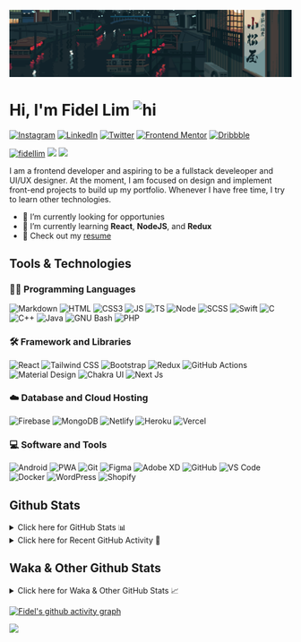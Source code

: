 ![Tokyo Downtown](tokyoDowntown.gif)

# Hi, I'm Fidel Lim <img src="https://user-images.githubusercontent.com/1303154/88677602-1635ba80-d120-11ea-84d8-d263ba5fc3c0.gif" width="28px" alt="hi">

[![Instagram](https://img.shields.io/badge/-Instagram-E4405F?logo=instagram&logoColor=white&style=flat-square)](https://www.instagram.com/_fidel_lim_/)
[![LinkedIn](https://img.shields.io/badge/-LinkedIn-0A66C2?logo=linkedin&style=flat-square)](https://www.linkedin.com/in/fidellim/)
[![Twitter](https://img.shields.io/badge/-Twitter-1DA1F2?logo=twitter&logoColor=white&style=flat-square)](https://twitter.com/fidellim)
[![Frontend Mentor](https://img.shields.io/badge/-Frontend_Mentor-3F54A3?logo=frontendmentor&logoColor=white&style=flat-square)](https://www.frontendmentor.io/profile/fidellim)
[![Dribbble](https://img.shields.io/badge/-Dribbble-EA4C89?logo=dribbble&logoColor=white&style=flat-square)](https://dribbble.com/fidellim)

[<img src="https://komarev.com/ghpvc/?username=fidellim&label=Profile%20views&color=0e75b6&style=flat-square" alt="fidellim" />](https://github.com/fidellim/fidellim)
[<img src="https://img.shields.io/badge/Email-lim.fidel%40gmail.com-orange?style=flat-square&logo=gmail">](mailto:lim.fidel@gmail.com)
[<img src="https://img.shields.io/badge/Personal%20Site-fidellim.dev-red?style=flat-square&logo=safari">](https://fidellim.dev/resume)

I am a frontend developer and aspiring to be a fullstack develeoper and UI/UX designer. At the moment, I am focused on design and implement front-end projects to build up my portfolio. Whenever I have free time, I try to learn other technologies.

- 🔭 I’m currently looking for opportunies
- 🌱 I’m currently learning **React**, **NodeJS**, and **Redux**
- 📝 Check out my [resume](https://fidellim.dev/resume)

## Tools & Technologies

### 👨‍💻 Programming Languages

![Markdown](https://img.shields.io/badge/-Markdown-000000?logo=markdown&logoColor=white&style=flat-square)
![HTML](https://img.shields.io/badge/-HTML-E34F26?logo=html5&logoColor=white&style=flat-square)
![CSS3](https://img.shields.io/badge/-CSS-157286?logo=css3&style=flat-square)
![JS](https://img.shields.io/badge/-JavaScript-F7DF1E?logo=javascript&logoColor=black&logoWidth=25&style=flat-square)
![TS](https://img.shields.io/badge/-TypeScript-3178C6?logo=typescript&logoColor=black&logoWidth=25&style=flat-square)
![Node](https://img.shields.io/badge/-NodeJS-F05032?logo=node.js&logoColor=white&style=flat-square)
![SCSS](https://img.shields.io/badge/-SASS-C76494?logo=sass&logoColor=white&logoWidth=25&style=flat-square)
![Swift](https://img.shields.io/badge/-Swift-FA7343?logo=swift&logoColor=white&logoWidth=25&style=flat-square)
![C](https://custom-icon-badges.herokuapp.com/badge/C-03599C.svg?logo=c-in-hexagon&logoColor=white&style=flat-square)
![C++](https://custom-icon-badges.herokuapp.com/badge/C++-CC0000.svg?logo=cpp2&logoColor=white&style=flat-square)
![Java](https://img.shields.io/badge/-Java-007396?logo=java&logoColor=white&logoWidth=25&style=flat-square)
![GNU Bash](https://img.shields.io/badge/-Bash-4EAA25?logo=gnubash&logoColor=white&logoWidth=25&style=flat-square)
![PHP](https://img.shields.io/badge/-PHP-777BB4?logo=php&logoColor=white&logoWidth=25&style=flat-square)

### 🛠️ Framework and Libraries

![React](https://img.shields.io/badge/-React-000000?logo=react&logoColor=61DAFB&style=flat-square)
![Tailwind CSS](https://img.shields.io/badge/-Tailwind_CSS-15B3C0?logo=tailwindcss&logoColor=white&logoWidth=25&style=flat-square)
![Bootstrap](https://img.shields.io/badge/-Bootstrap-7952B3?logo=bootstrap&logoColor=white&logoWidth=25)
![Redux](https://img.shields.io/badge/-Redux-764ABC?logo=redux&logoColor=white&logoWidth=25)
![GitHub Actions](https://img.shields.io/badge/-GitHub_Actions-2088FF?logo=githubactions&logoColor=white&logoWidth=25)
![Material Design](https://img.shields.io/badge/-Material_Design-000?logo=materialdesign&logoColor=757575&logoWidth=25)
![Chakra UI](https://img.shields.io/badge/-Chakra_UI-319795?logo=chakraui&logoColor=fff&logoWidth=25)
![Next Js](https://img.shields.io/badge/-Next_JS-000?logo=next.js&logoColor=fff&logoWidth=25)

### ☁️ Database and Cloud Hosting

![Firebase](https://img.shields.io/badge/-Firebase-F05032?logo=firebase&logoColor=white&style=flat-square)
![MongoDB](https://img.shields.io/badge/-MongoDB-47A248?logo=mongodb&logoColor=white&style=flat-square)
![Netlify](https://img.shields.io/badge/-Netlify-00C7B7?logo=netlify&logoColor=white&style=flat-square)
![Heroku](https://img.shields.io/badge/-Heroku-430098?logo=heroku&logoColor=white&logoWidth=25)
![Vercel](https://img.shields.io/badge/-Vercel-000000?logo=vercel&logoColor=white&style=flat-square)

### 💻 Software and Tools

![Android](https://img.shields.io/badge/-Android-3DDC84?logo=android&logoColor=black&logoWidth=25&style=flat-square)
![PWA](https://img.shields.io/badge/-PWA-550EBE?logo=pwa&logoColor=white&style=flat-square)
![Git](https://img.shields.io/badge/-Git-F05032?logo=git&logoColor=white&style=flat-square)
![Figma](https://img.shields.io/badge/-Figma-F24E1E?logo=figma&logoColor=white&style=flat-square)
![Adobe XD](https://img.shields.io/badge/-Adobe%20XD-FF61F6?logo=adobe%20xd&logoColor=black&logoWidth=25&style=flat-square)
![GitHub](https://img.shields.io/badge/-GitHub-181717?logo=github&style=flat-square)
![VS Code](https://img.shields.io/badge/-VS%20Code-007ACC?logo=visual%20studio%20code&style=flat-square)
![Docker](https://img.shields.io/badge/-Docker-2496ED?logo=docker&logoColor=white&style=flat-square)
![WordPress](https://img.shields.io/badge/-WordPress-21759B?logo=wordpress&logoColor=white&style=flat-square)
![Shopify](https://img.shields.io/badge/-Shopify-7AB55C?logo=shopify&logoColor=white&style=flat-square)

<!-- https://github.com/JaeSeoKim/badge42 -->

<!-- ## 42 Stats

<details>
<summary> Click here for &nbsp;
<img src="https://img.shields.io/badge/-Abu_Dhabi-000000?logo=42&style=flat-square">
</summary> -->

<!-- <img src="https://badge42.herokuapp.com/api/stats/flim?privacyEmail=true">
<img src="https://badge42.herokuapp.com/api/stats/flim?cursus=C%20Piscine&privacyEmail=true"> -->

<!-- [![flim's 42 stats](https://badge42.vercel.app/api/v2/stats/cl1c1a9ce001109mq8crq44uh?cursusId=9)](https://github.com/JaeSeoKim/badge42)
[![flim's 42 stats](https://badge42.vercel.app/api/v2/stats/cl1c1a9ce001109mq8crq44uh?cursusId=21)](https://github.com/JaeSeoKim/badge42) -->

</details>

## Github Stats

<details>
	<summary>
		Click here for GitHub Stats 📊
	</summary>
	<br/>

<img src="https://github-readme-stats.vercel.app/api/top-langs/?username=fidellim&layout=compact&langs_count=8&hide=scss,css,html&theme=dracula&border_color=ff4499" alt="fidellim" />
<img src="https://github-readme-stats.vercel.app/api?username=fidellim&show_icons=true&locale=en&theme=tokyonight&hide_border=true" alt="fidellim" />
<img src="https://github-readme-streak-stats.herokuapp.com?user=fidellim&theme=material-palenight&hide_border=true&date_format=M%20j%5B%2C%20Y%5D" alt="fidellim" />

</details>

<details>
	<summary>
		Click here for Recent GitHub Activity 🚴
	</summary>
	<br/>

<!--RECENT_ACTIVITY:start-->

1. ⭐ Starred [ByteByteGoHq/system-design-101](https://github.com/ByteByteGoHq/system-design-101)
2. 📔 Created new repository [fidellim/Pricewise](https://github.com/fidellim/Pricewise)
3. ⭐ Starred [Pondorasti/emojis](https://github.com/Pondorasti/emojis)
4. ⭐ Starred [Nutlope/aicommits](https://github.com/Nutlope/aicommits)
5. 📔 Created new repository [fidellim/Amazon-Forest-Parallax](https://github.com/fidellim/Amazon-Forest-Parallax)
<!--RECENT_ACTIVITY:end-->

<!--RECENT_ACTIVITY:last_update_end-->

</details>

## Waka & Other Github Stats

<details>
	<summary>
		Click here for Waka & Other GitHub Stats 📈
	</summary>
	<br/>

<!--START_SECTION:waka-->
![Lines of code](https://img.shields.io/badge/From%20Hello%20World%20I%27ve%20Written-1.3%20million%20lines%20of%20code-blue)

**🐱 My GitHub Data** 

> 📦 210.2 kB Used in GitHub's Storage 
 > 
> 🏆 1,476 Contributions in the Year 2024
 > 
> 💼 Opted to Hire
 > 
> 📜 94 Public Repositories 
 > 
> 🔑 1 Private Repositories 
 > 
**I'm a Night 🦉** 

```text
🌞 Morning                1302 commits        █████░░░░░░░░░░░░░░░░░░░░   19.69 % 
🌆 Daytime                1529 commits        ██████░░░░░░░░░░░░░░░░░░░   23.12 % 
🌃 Evening                1747 commits        ███████░░░░░░░░░░░░░░░░░░   26.42 % 
🌙 Night                  2035 commits        ████████░░░░░░░░░░░░░░░░░   30.77 % 
```
📅 **I'm Most Productive on Sunday** 

```text
Monday                   946 commits         ████░░░░░░░░░░░░░░░░░░░░░   14.31 % 
Tuesday                  877 commits         ███░░░░░░░░░░░░░░░░░░░░░░   13.26 % 
Wednesday                918 commits         ███░░░░░░░░░░░░░░░░░░░░░░   13.88 % 
Thursday                 1025 commits        ████░░░░░░░░░░░░░░░░░░░░░   15.50 % 
Friday                   845 commits         ███░░░░░░░░░░░░░░░░░░░░░░   12.78 % 
Saturday                 896 commits         ███░░░░░░░░░░░░░░░░░░░░░░   13.55 % 
Sunday                   1106 commits        ████░░░░░░░░░░░░░░░░░░░░░   16.72 % 
```


📊 **This Week I Spent My Time On** 

```text
🕑︎ Time Zone: Asia/Dubai

💬 Programming Languages: 
No Activity Tracked This Week

🔥 Editors: 
No Activity Tracked This Week

🐱‍💻 Projects: 
No Activity Tracked This Week

💻 Operating System: 
No Activity Tracked This Week
```

**I Mostly Code in JavaScript** 

```text
JavaScript               31 repos            ██████████░░░░░░░░░░░░░░░   38.75 % 
HTML                     12 repos            ████░░░░░░░░░░░░░░░░░░░░░   15.00 % 
CSS                      8 repos             ██░░░░░░░░░░░░░░░░░░░░░░░   10.00 % 
TypeScript               3 repos             █░░░░░░░░░░░░░░░░░░░░░░░░   03.75 % 
Python                   1 repo              ░░░░░░░░░░░░░░░░░░░░░░░░░   01.25 % 
```




 Last Updated on 04/11/2024 10:26:53 UTC
<!--END_SECTION:waka-->

</details>

[![Fidel's github activity graph](https://github-readme-activity-graph.vercel.app/graph?username=fidellim&theme=material-palenight&hide_border=true)](https://github.com/ashutosh00710/github-readme-activity-graph)

<img src="https://capsule-render.vercel.app/api?type=waving&color=gradient&height=80&section=footer"/>
